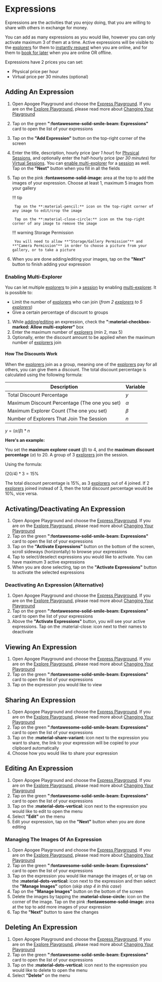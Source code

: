 # Expressions

Expressions are the activities that you enjoy doing, that you are willing to share with others in exchange for money.

You can add as many expressions as you would like, however you can only activate maximum 3 of them at a time. Active expressions will be visible to the [explorers](../../Features/user_modes.en.md#explorer) for them to [instantly request](requests.en.md#instant-request) when you are online, and for them to [book for later](requests.en.md#booking-request) when you are online OR offline.

Expressions have 2 prices you can set:

- Physical price per hour
- Virtual price per 30 minutes (optional)

## Adding An Expression

1. Open Apogee Playground and choose the [Express Playground](../choosing_your_playground.en.md#express). If you are on the [Explore Playground](../choosing_your_playground.en.md#explore), please read more about [Changing Your Playground](../choosing_your_playground.en.md#changing-your-playground)
2. Tap on the green **":fontawesome-solid-smile-beam: Expressions"** card to open the list of your expressions
3. Tap on the **"Add Expression"** button on the top-right corner of the screen
4. Enter the title, description, hourly price (*per 1 hour*) for [Physical Sessions](../../Features/sessions.en.md#physical-session), and optionally enter the half-hourly price (*per 30 minutes*) for [Virtual Sessions](../../Features/sessions.en.md#virtual-session). You can [enable multi-explorer](#enabling-multi-explorer) for a [session](../../Features/sessions.en.md) as well. Tap on the **"Next"** button when you fill in all the fields
5. Tap on the pink **:fontawesome-solid-image:** area at the top to add the images of your expression. Choose at least 1, maximum 5 images from your gallery

    !!! tip

        Tap on the **:material-pencil:** icon on the top-right corner of any image to edit/crop the image

        Tap on the **:material-close-circle:** icon on the top-right corner of any image to remove the image

    !!! warning Storage Permission

        You will need to allow **"Storage/Gallery Permission"** and **"Camera Permission"** in order to choose a picture from your gallery, or to take a picture

6. When you are done adding/editing your images, tap on the **"Next"** button to finish adding your expression

### Enabling Multi-Explorer

You can let multiple [explorers](../../Features/user_modes.en.md#explorer) to join a [session](../../Features/sessions.en.md) by enabling [multi-explorer](../../Features/sessions.en.md#multi-explorer). It is possible to:

- Limit the number of [explorers](../../Features/user_modes.en.md#explorer) who can join (*from 2 [explorers](../../Features/user_modes.en.md#explorer) to 5 [explorers](../../Features/user_modes.en.md#explorer)*)
- Give a certain percentage of discount to groups

1. While [adding](#adding-an-expression)/[editing](#editing-an-expression) an expression, check the **":material-checkbox-marked: Allow multi-explorer"** box
2. Enter the maximum number of [explorers](../../Features/user_modes.en.md#explorer) (min 2, max 5)
3. Optionally, enter the discount amount to be applied when the maximum number of [explorers](../../Features/user_modes.en.md#explorer) join

#### How The Discounts Work

When the [explorers](../../Features/user_modes.en.md#explorer) join as a group, meaning one of the [explorers](../../Features/user_modes.en.md#explorer) pay for all others, you can give them a discount. The total discount percentage is calculated using the following formula:

| **Description**                                   | **Variable** |
|---------------------------------------------------|--------------|
| Total Discount Percentage                         | $y$          |
| Maximum Discount Percentage (The one you set)     | $\alpha$     |
| Maximum Explorer Count (The one you set)          | $\beta$      |
| Number of Explorers That Join The Session         | $n$          |

$y=(\alpha/\beta)*n$

**Here's an example:**

You set the **maximum explorer count** ($\beta$) to 4, and the **maximum discount percentage** ($\alpha$) to 20. A group of 3 [explorers](../../Features/user_modes.en.md#explorer) join the session.

Using the formula:

$(20/4)*3=15\%$

The total discount percentage is 15%, as 3 [explorers](../../Features/user_modes.en.md#explorer) out of 4 joined. If 2 [explorers](../../Features/user_modes.en.md#explorer) joined instead of 3, then the total discount percentage would be 10%, vice versa.

## Activating/Deactivating An Expression

1. Open Apogee Playground and choose the [Express Playground](../choosing_your_playground.en.md#express). If you are on the [Explore Playground](../choosing_your_playground.en.md#explore), please read more about [Changing Your Playground](../choosing_your_playground.en.md#changing-your-playground)
2. Tap on the green **":fontawesome-solid-smile-beam: Expressions"** card to open the list of your expressions
3. Tap on the **"Activate Expressions"** button on the bottom of the screen, scroll sideways (horizontally) to browse your expressions
4. Tap to select/deselect expressions you would like to activate. You can have maximum 3 active expressions
5. When you are done selecting, tap on the **"Activate Expressions"** button to activate the selected expressions

### Deactivating An Expression (Alternative)

1. Open Apogee Playground and choose the [Express Playground](../choosing_your_playground.en.md#express). If you are on the [Explore Playground](../choosing_your_playground.en.md#explore), please read more about [Changing Your Playground](../choosing_your_playground.en.md#changing-your-playground)
2. Tap on the green **":fontawesome-solid-smile-beam: Expressions"** card to open the list of your expressions
3. Above the **"Activate Expressions"** button, you will see your active expressions. Tap on the :material-close: icon next to their names to deactivate

## Viewing An Expression

1. Open Apogee Playground and choose the [Express Playground](../choosing_your_playground.en.md#express). If you are on the [Explore Playground](../choosing_your_playground.en.md#explore), please read more about [Changing Your Playground](../choosing_your_playground.en.md#changing-your-playground)
2. Tap on the green **":fontawesome-solid-smile-beam: Expressions"** card to open the list of your expressions
3. Tap on the expression you would like to view

## Sharing An Expression

1. Open Apogee Playground and choose the [Express Playground](../choosing_your_playground.en.md#express). If you are on the [Explore Playground](../choosing_your_playground.en.md#explore), please read more about [Changing Your Playground](../choosing_your_playground.en.md#changing-your-playground)
2. Tap on the green **":fontawesome-solid-smile-beam: Expressions"** card to open the list of your expressions
3. Tap on the **:material-share-variant:** icon next to the expression you want to share, the link to your expression will be copied to your clipboard automatically
4. Choose how you would like to share your expression

## Editing An Expression

1. Open Apogee Playground and choose the [Express Playground](../choosing_your_playground.en.md#express). If you are on the [Explore Playground](../choosing_your_playground.en.md#explore), please read more about [Changing Your Playground](../choosing_your_playground.en.md#changing-your-playground)
2. Tap on the green **":fontawesome-solid-smile-beam: Expressions"** card to open the list of your expressions
3. Tap on the **:material-dots-vertical:** icon next to the expression you would like to edit to open the menu
4. Select **"Edit"** on the menu
5. Edit your expression, tap on the **"Next"** button when you are done editing

### Managing The Images Of An Expression

1. Open Apogee Playground and choose the [Express Playground](../choosing_your_playground.en.md#express). If you are on the [Explore Playground](../choosing_your_playground.en.md#explore), please read more about [Changing Your Playground](../choosing_your_playground.en.md#changing-your-playground)
2. Tap on the green **":fontawesome-solid-smile-beam: Expressions"** card to open the list of your expressions
3. Tap on the expression you would like manage the images of, or tap on the **:material-dots-vertical:** icon next to the expression and then select the **"Manage Images"** option (*skip step 4 in this case*)
4. Tap on the **"Manage Images"** button on the bottom of the screen
5. Delete the images by tapping the **:material-close-circle:** icon on the corner of the image. Tap on the pink **:fontawesome-solid-image:** area at the top to add more images of your expression
6. Tap the **"Next"** button to save the changes

## Deleting An Expression

1. Open Apogee Playground and choose the [Express Playground](../choosing_your_playground.en.md#express). If you are on the [Explore Playground](../choosing_your_playground.en.md#explore), please read more about [Changing Your Playground](../choosing_your_playground.en.md#changing-your-playground)
2. Tap on the green **":fontawesome-solid-smile-beam: Expressions"** card to open the list of your expressions
3. Tap on the **:material-dots-vertical:** icon next to the expression you would like to delete to open the menu
4. Select **"Delete"** on the menu
